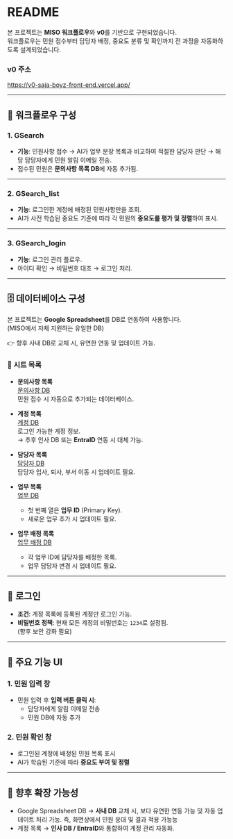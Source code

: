 # README

본 프로젝트는 **MISO 워크플로우**와 **v0**를 기반으로 구현되었습니다.  
워크플로우는 민원 접수부터 담당자 배정, 중요도 분류 및 확인까지 전 과정을 자동화하도록 설계되었습니다.

### v0 주소 
https://v0-saja-boyz-front-end.vercel.app/

---

## 📌 워크플로우 구성

### 1. GSearch
- **기능**: 민원사항 접수 → AI가 업무 분장 목록과 비교하여 적절한 담당자 판단 → 해당 담당자에게 민원 알림 이메일 전송.
- 접수된 민원은 **문의사항 목록 DB**에 자동 추가됨.

---

### 2. GSearch_list
- **기능**: 로그인한 계정에 배정된 민원사항만을 조회.
- AI가 사전 학습된 중요도 기준에 따라 각 민원의 **중요도를 평가 및 정렬**하여 표시.

---

### 3. GSearch_login
- **기능**: 로그인 관리 플로우.
- 아이디 확인 → 비밀번호 대조 → 로그인 처리.

---

## 🗄️ 데이터베이스 구성

본 프로젝트는 **Google Spreadsheet**를 DB로 연동하여 사용합니다.  
(MISO에서 자체 지원하는 유일한 DB)  

👉 향후 사내 DB로 교체 시, 유연한 연동 및 업데이트 가능.

### 📑 시트 목록

- **문의사항 목록**  
  [문의사항 DB](https://docs.google.com/spreadsheets/d/1MEph2HJT-ExDf82dJiIlM0uL2FAKmJtmI1haqZJuDVQ/edit?usp=sharing)  
  민원 접수 시 자동으로 추가되는 데이터베이스.

- **계정 목록**  
  [계정 DB](https://docs.google.com/spreadsheets/d/1fFKaIvFYxXMmeVeYCB6Mr-u7wWvaZoQz-PzbxIZzvo8/edit?usp=sharing)  
  로그인 가능한 계정 정보.  
  → 추후 인사 DB 또는 **EntraID** 연동 시 대체 가능.

- **담당자 목록**  
  [담당자 DB](https://docs.google.com/spreadsheets/d/1fFKaIvFYxXMmeVeYCB6Mr-u7wWvaZoQz-PzbxIZzvo8/edit?usp=sharing)  
  담당자 입사, 퇴사, 부서 이동 시 업데이트 필요.

- **업무 목록**  
  [업무 DB](https://docs.google.com/spreadsheets/d/1PO5rbFQE-A9wFhSI16CgdL0p9s_8QzUJo69s_yFaekI/edit?usp=sharing)  
  - 첫 번째 열은 **업무 ID** (Primary Key).  
  - 새로운 업무 추가 시 업데이트 필요.

- **업무 배정 목록**  
  [업무 배정 DB](https://docs.google.com/spreadsheets/d/1sA6xlVhXdDIWKqjtEjdA3Dt4UcvVIT6BaD0RCU7z3hw/edit?usp=sharing)  
  - 각 업무 ID에 담당자를 배정한 목록.  
  - 업무 담당자 변경 시 업데이트 필요.

---

## 🔐 로그인

- **조건**: 계정 목록에 등록된 계정만 로그인 가능.  
- **비밀번호 정책**: 현재 모든 계정의 비밀번호는 `1234`로 설정됨.  
  (향후 보안 강화 필요)

---

## 📝 주요 기능 UI

### 1. 민원 입력 창
- 민원 입력 후 **입력 버튼 클릭 시**:
  - 담당자에게 알림 이메일 전송
  - 민원 DB에 자동 추가

### 2. 민원 확인 창
- 로그인된 계정에 배정된 민원 목록 표시
- AI가 학습된 기준에 따라 **중요도 부여 및 정렬**

---

## 🚀 향후 확장 가능성
- Google Spreadsheet DB → **사내 DB** 교체 시, 보다 유연한 연동 가능 및 자동 업데이트 처리 가능. 즉, 화면상에서 민원 응대 및 결과 적용 가능능
- 계정 목록 → **인사 DB / EntraID**와 통합하여 계정 관리 자동화.
